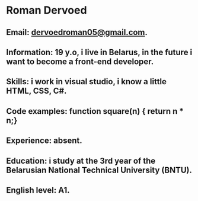 # Roman Dervoed

## Email: dervoedroman05@gmail.com.

## Information: 19 y.o, i live in Belarus, in the future i want to become a front-end developer.

## Skills: i work in visual studio, i know a little HTML, CSS, C#.

## Code examples: function square(n) { return n * n;}

## Experience: absent.

## Education: i study at the 3rd year of the Belarusian National Technical University (BNTU).

## English level: A1.
